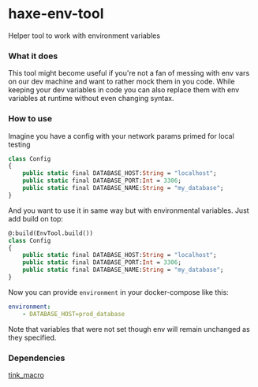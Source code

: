 # haxe-env-tool
Helper tool to work with environment variables

### What it does
This tool might become useful if you're not a fan of messing with env vars on our dev machine and want to rather mock them in you code. While keeping your dev variables in code you can also replace them with env variables at runtime without even changing syntax.

### How to use
Imagine you have a config with your network params primed for local testing

```haxe
class Config
{
	public static final DATABASE_HOST:String = "localhost";
	public static final DATABASE_PORT:Int = 3306;
	public static final DATABASE_NAME:String = "my_database";
}
```

And you want to use it in same way but with environmental variables. Just add build on top:

```haxe
@:build(EnvTool.build())
class Config
{
	public static final DATABASE_HOST:String = "localhost";
	public static final DATABASE_PORT:Int = 3306;
	public static final DATABASE_NAME:String = "my_database";
}

```

Now you can provide `environment` in your docker-compose like this:

```yml
environment:
    - DATABASE_HOST=prod_database
```
Note that variables that were not set though env will remain unchanged as they specified.

### Dependencies
[tink_macro](https://github.com/haxetink/tink_macro)
